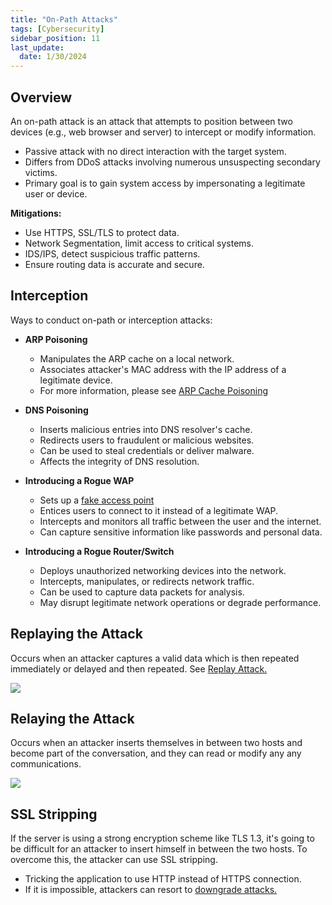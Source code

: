 ```yaml
---
title: "On-Path Attacks"
tags: [Cybersecurity]
sidebar_position: 11
last_update:
  date: 1/30/2024
---
```




## Overview

An on-path attack is an attack that attempts to position between two devices (e.g., web browser and server) to intercept or modify information.

- Passive attack with no direct interaction with the target system.
- Differs from DDoS attacks involving numerous unsuspecting secondary victims.
- Primary goal is to gain system access by impersonating a legitimate user or device.

**Mitigations:**

- Use HTTPS, SSL/TLS to protect data.
- Network Segmentation, limit access to critical systems.
- IDS/IPS, detect suspicious traffic patterns.
- Ensure routing data is accurate and secure.

## Interception 

Ways to conduct on-path or interception attacks:

- **ARP Poisoning**

  - Manipulates the ARP cache on a local network.
  - Associates attacker's MAC address with the IP address of a legitimate device.
  - For more information, please see [ARP Cache Poisoning](./012-Layer-2-Attacks.md#arp-cache-poisoning)

- **DNS Poisoning**

  - Inserts malicious entries into DNS resolver's cache.
  - Redirects users to fraudulent or malicious websites.
  - Can be used to steal credentials or deliver malware.
  - Affects the integrity of DNS resolution.

- **Introducing a Rogue WAP**

  - Sets up a [fake access point](/docs/007-Cybersecurity/051-List-of-Attacks/009-Wireless-Attacks.md#rogue-access-points-rogue-waps)
  - Entices users to connect to it instead of a legitimate WAP.
  - Intercepts and monitors all traffic between the user and the internet.
  - Can capture sensitive information like passwords and personal data.

- **Introducing a Rogue Router/Switch**

  - Deploys unauthorized networking devices into the network.
  - Intercepts, manipulates, or redirects network traffic.
  - Can be used to capture data packets for analysis.
  - May disrupt legitimate network operations or degrade performance.


## Replaying the Attack 

Occurs when an attacker captures a valid data which is then repeated immediately or delayed and then repeated. See [Replay Attack.](./005-Spoofing-Attacks.md#replay-attack)


<div class="img-center">

![](/img/docs/sec+-replaying-the-attack.png)


</div>


## Relaying the Attack 

Occurs when an attacker inserts themselves in between two hosts and become part of the conversation, and they can read or modify any any communications.


<div class="img-center">

![](/img/docs/sec+-relaying-the-attack.png)


</div>


## SSL Stripping 

If the server is using a strong encryption scheme like TLS 1.3, it's going to be difficult for an attacker to insert himself in between the two hosts. To overcome this, the attacker can use SSL stripping.

- Tricking the application to use HTTP instead of HTTPS connection.
- If it is impossible, attackers can resort to [downgrade attacks.](./002-Cryptographic-Attacks.md#downgrade-attacks)
